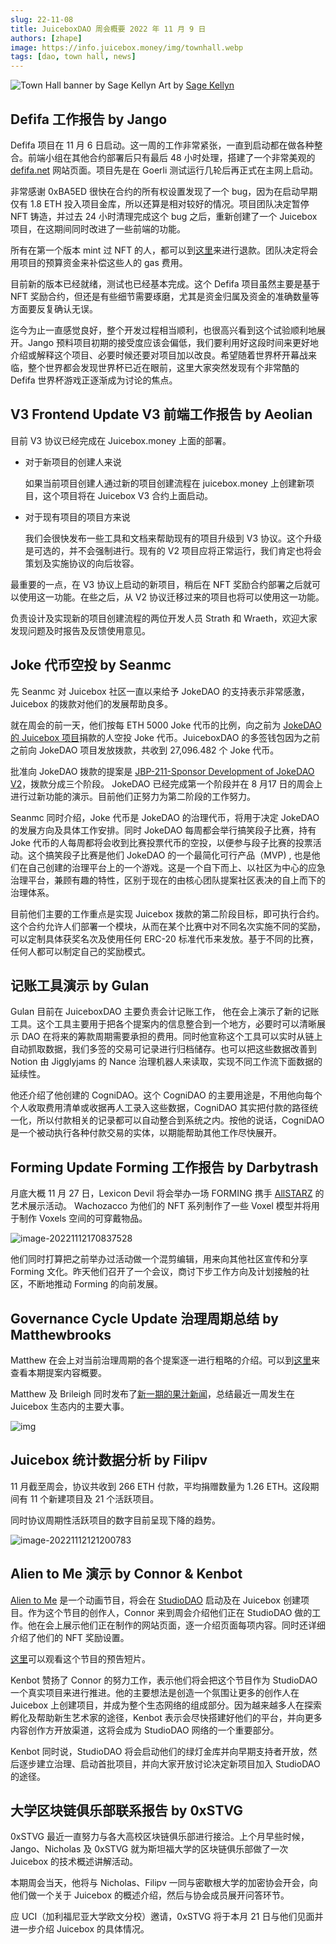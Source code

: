 ```yaml
---
slug: 22-11-08
title: JuiceboxDAO 周会概要 2022 年 11 月 9 日
authors: [zhape]
image: https://info.juicebox.money/img/townhall.webp
tags: [dao, town hall, news]
---
```


![Town Hall banner by Sage Kellyn](townhall.webp) 
Art by [Sage Kellyn](https://twitter.com/SageKellyn)

## Defifa 工作报告 by Jango

Defifa 项目在 11 月 6 日启动。这一周的工作非常紧张，一直到启动都在做各种整合。前端小组在其他合约部署后只有最后 48 小时处理，搭建了一个非常美观的 [defifa.net](https://www.defifa.net/) 网站页面。项目先是在 Goerli 测试运行几轮后再正式在主网上启动。

非常感谢 0xBA5ED 很快在合约的所有权设置发现了一个 bug，因为在启动早期仅有 1.8 ETH 投入项目金库，所以还算是相对较好的情况。项目团队决定暂停 NFT 铸造，并过去 24 小时清理完成这个 bug 之后，重新创建了一个 Juicebox 项目，在这期间同时改进了一些前端的功能。

所有在第一个版本 mint 过 NFT 的人，都可以到[这里](https://take1.defifa.net/)来进行退款。团队决定将会用项目的预算资金来补偿这些人的 gas 费用。

目前新的版本已经就绪，测试也已经基本完成。这个 Defifa 项目虽然主要是基于 NFT 奖励合约，但还是有些细节需要琢磨，尤其是资金归属及资金的准确数量等方面要反复确认无误。

迄今为止一直感觉良好，整个开发过程相当顺利，也很高兴看到这个试验顺利地展开。Jango 预料项目初期的接受度应该会偏低，我们要利用好这段时间来更好地介绍或解释这个项目、必要时候还要对项目加以改良。希望随着世界杯开幕战来临，整个世界都会发现世界杯已近在眼前，这里大家突然发现有个非常酷的 Defifa 世界杯游戏正逐渐成为讨论的焦点。



## V3 Frontend Update V3 前端工作报告 by Aeolian

目前 V3 协议已经完成在 Juicebox.money 上面的部署。

- 对于新项目的创建人来说

  如果当前项目创建人通过新的项目创建流程在 juicebox.money 上创建新项目，这个项目将在 Juicebox V3 合约上面启动。

- 对于现有项目的项目方来说

  我们会很快发布一些工具和文档来帮助现有的项目升级到 V3 协议。这个升级是可选的，并不会强制进行。现有的 V2 项目应将正常运行，我们肯定也将会策划及实施协议的向后妆容。



最重要的一点，在 V3 协议上启动的新项目，稍后在 NFT 奖励合约部署之后就可以使用这一功能。在些之后，从 V2 协议迁移过来的项目也将可以使用这一功能。

负责设计及实现新的项目创建流程的两位开发人员 Strath 和 Wraeth，欢迎大家发现问题及时报告及反馈使用意见。



## Joke 代币空投 by Seanmc



先 Seanmc 对 Juicebox 社区一直以来给予 JokeDAO 的支持表示非常感激，Juicebox 的拨款对他们的发展帮助良多。

就在周会的前一天，他们按每 ETH 5000 Joke 代币的比例，向之前为 [JokeDAO 的 Juicebox 项目](https://juicebox.money/@jokedao)捐款的人空投 Joke 代币。JuiceboxDAO 的多签钱包因为之前之前向 JokeDAO 项目发放拨款，共收到 27,096.482 个 Joke 代币。

批准向 JokeDAO 拨款的提案是 [JBP-211-Sponsor Development of JokeDAO V2](https://juicetool.xyz/snapshot/jbdao.eth/proposal/0xecb6ba5ca205acb63cb430d6e94cb48e8b0ff8f1e83a0d1478d35f729ab1532f)，拨款分成三个阶段。 JokeDAO 已经完成第一个阶段并在 8 月17 日的周会上进行过新功能的演示。目前他们正努力为第二阶段的工作努力。

Seanmc 同时介绍，Joke 代币是 JokeDAO 的治理代币，将用于决定 JokeDAO 的发展方向及具体工作安排。同时 JokeDAO 每周都会举行搞笑段子比赛，持有 Joke 代币的人每周都将会收到比赛投票代币的空投，以便参与段子比赛的投票活动。这个搞笑段子比赛是他们 JokeDAO 的一个最简化可行产品（MVP) , 也是他们在自己创建的治理平台上的一个游戏。这是一个自下而上、以社区为中心的应急治理平台，兼顾有趣的特性，区别于现在的由核心团队提案社区表决的自上而下的治理体系。

目前他们主要的工作重点是实现 Juicebox 拨款的第二阶段目标，即可执行合约。这个合约允许人们部署一个模块，从而在某个比赛中对不同名次实施不同的奖励，可以定制具体获奖名次及使用任何 ERC-20 标准代币来发放。基于不同的比赛，任何人都可以制定自己的奖励模式。

## 记账工具演示 by Gulan

Gulan 目前在 JuiceboxDAO 主要负责会计记账工作， 他在会上演示了新的记账工具。这个工具主要用于把各个提案内的信息整合到一个地方，必要时可以清晰展示 DAO 在将来的筹款周期需要承担的费用。同时他宣称这个工具可以实时从链上自动抓取数据，我们多签的交易可记录进行归档储存。也可以把这些数据改善到 Notion 由 Jigglyjams 的 Nance 治理机器人来读取，实现不同工作流下面数据的延续性。

他还介绍了他创建的 CogniDAO。这个 CogniDAO 的主要用途是，不用他向每个个人收取费用清单或收据再人工录入这些数据，CogniDAO 其实把付款的路径统一化，所以付款相关的记录都可以自动整合到系统之内。按他的说话，CogniDAO 是一个被动执行各种付款交易的实体，以期能帮助其他工作尽快展开。



## Forming Update Forming 工作报告 by Darbytrash

月底大概 11 月 27 日，Lexicon Devil 将会举办一场 FORMING 携手 [AllSTARZ](https://twitter.com/allstarz_nft) 的艺术展示活动。 Wachozacco 为他们的 NFT 系列制作了一些 Voxel 模型并将用于制作 Voxels 空间的可穿戴物品。

![image-20221112170837528](image-20221112170837528.webp)

他们同时打算把之前举办过活动做一个混剪编辑，用来向其他社区宣传和分享 Forming 文化。昨天他们召开了一个会议，商讨下步工作方向及计划接触的社区，不断地推动 Forming 的向前发展。

## Governance Cycle Update 治理周期总结 by Matthewbrooks

Matthew 在会上对当前治理周期的各个提案逐一进行粗略的介绍。可以到[这里](https://twitter.com/zhape1112/status/1588775349433040896?s=20&t=ncktgQxFLGn6sNDJZx9xQA)来查看本期提案内容概要。

Matthew 及 Brileigh 同时发布了[新一期的果汁新闻](https://juicenews.beehiiv.com/p/juicenews-nov-08)，总结最近一周发生在 Juicebox 生态内的主要大事。

![img](juicenews-nov-08-2022-1200px.webp)



## Juicebox 统计数据分析 by Filipv

11 月截至周会，协议共收到 266 ETH 付款，平均捐赠数量为 1.26 ETH。这段期间有 11 个新建项目及 21 个活跃项目。

同时协议周期性活跃项目的数字目前呈现下降的趋势。

![image-20221112121200783](image-20221112121200783.webp)



## Alien to Me 演示 by Connor & Kenbot

[Alien to Me](https://twitter.com/Alien_to_Me) 是一个动画节目，将会在  [StudioDAO](https://www.studiodao.xyz/) 启动及在 Juicebox 创建项目。作为这个节目的创作人，Connor 来到周会介绍他们正在 StudioDAO 做的工作。他在会上展示他们正在制作的网站页面，逐一介绍页面每项内容。同时还详细介绍了他们的 NFT 奖励设置。

[这里](https://www.youtube.com/watch?v=SOE7Uw7y8H4)可以观看这个节目的预告短片。

Kenbot 赞扬了 Connor 的努力工作，表示他们将会把这个节目作为 StudioDAO 一个真实项目来进行推进。他的主要想法是创造一个氛围让更多的创作人在 Juicebox 上创建项目，并成为整个生态网络的组成部分。因为越来越多人在探索孵化及帮助新生艺术家的途径，Kenbot 表示会尽快搭建好他们的平台，并向更多内容创作方开放渠道，这将会成为 StudioDAO 网络的一个重要部分。

Kenbot 同时说，StudioDAO 将会启动他们的绿灯金库并向早期支持者开放，然后逐步建立治理、启动首批项目，并向大家开放讨论决定新项目加入 StudioDAO 的途径。



## 大学区块链俱乐部联系报告 by 0xSTVG

0xSTVG 最近一直努力与各大高校区块链俱乐部进行接洽。上个月早些时候，Jango、Nicholas 及 0xSTVG 就为斯坦福大学的区块链俱乐部做了一次 Juicebox 的技术概述讲解活动。

本期周会当天，他将与 Nicholas、Filipv 一同与密歇根大学的加密协会开会，向他们做一个关于 Juicebox 的概述介绍，然后与协会成员展开问答环节。

应 UCI（加利福尼亚大学欧文分校）邀请，0xSTVG 将于本月 21 日与他们见面并进一步介绍 Juicebox 的具体情况。



